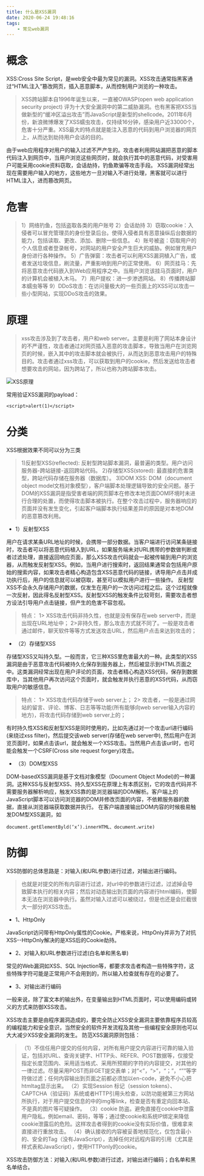 ```yaml
---
title: 什么是XSS漏洞
date: 2020-06-24 19:48:16
tags:
    - 常见web漏洞
---
```



# 概念

XSS:Cross Site Script，是web安全中最为常见的漏洞。XSS攻击通常指黑客通过“HTML注入”篡改网页，插入恶意脚本，从而控制用户浏览的一种攻击。

<!--more-->

>XSS跨站脚本自1996年诞生以来，一直被OWASP(open web application security project) 评为十大安全漏洞中的第二威胁漏洞。也有黑客把XSS当做新型的“缓冲区溢出攻击”而JavaScript是新型的shellcode。2011年6月份，新浪微博爆发了XSS蠕虫攻击，仅持续16分钟，感染用户近33000个，危害十分严重。XSS最大的特点就是能注入恶意的代码到用户浏览器的网页上，从而达到劫持用户会话的目的。

由于web应用程序对用户的输入过滤不严产生的。攻击者利用网站漏把恶意的脚本代码注入到网页中，当用户浏览这些网页时，就会执行其中的恶意代码，对受害用户可能采用cookie资料窃取，会话劫持，钓鱼欺骗等攻击手段。
XSS漏洞经常出现在需要用户输入的地方，这些地方一旦对输入不进行处理，黑客就可以进行HTML注入，进而篡改网页。


# 危害
>1）网络钓鱼，包括盗取各类的用户账号
2）会话劫持
3）窃取cookie：入侵者可以冒充管理员的身份登录后台。使得入侵者具有恶意操纵后台数据的能力，包括读取、更改、添加、删除一些信息。
4）账号被盗：窃取用户的个人信息或者登录帐号，对网站的用户安全产生巨大的威胁。例如冒充用户身份进行各种操作。
5）广告弹窗：攻击者可以利用XSS漏洞植入广告，或者发送垃圾信息，刷流量，严重影响到用户的正常使用。
6）网页挂马：先将恶意攻击代码嵌入到Web应用程序之中。当用户浏览该挂马页面时，用户的计算机会被植入木马。
7）用户提权：进一步渗透网站。
8）传播跨站脚本蠕虫等等
9）DDoS攻击：在访问量极大的一些页面上的XSS可以攻击一些小型网站，实现DDoS攻击的效果。


# 原理
>xss攻击涉及到了攻击者，用户和web server。主要是利用了网站本身设计的不严谨性，攻击者通过对网页插入恶意的攻击脚本，导致当用户在浏览网页的时候，嵌入其中的攻击脚本就会被执行，从而达到恶意攻击用户的特殊目的。攻击者通过xss攻击，可以获取到用户的cookie，然后发送给攻击者想要攻击的网站，因为跨站了，所以也称为跨站脚本攻击。

![XSS原理](XSS原理.png)

常用验证XSS漏洞的payload：
```
<script>alert(1)</script>
```

# 分类
XSS根据效果不同可以分为三类

>1)反射型XSS(reflected):
反射型跨站脚本漏洞，最普遍的类型。用户访问服务器-跨站链接-返回跨站代码。
2)存储型XSS(stored):
最直接的危害类型，跨站代码存储在服务器（数据库）。
3)DOM XSS:
DOM（document object model文档对象模型），客户端脚本处理逻辑导致的安全问题。基于DOM的XSS漏洞是指受害者端的网页脚本在修改本地页面DOM环境时未进行合理的处置，而使得攻击脚本被执行。在整个攻击过程中，服务器响应的页面并没有发生变化，引起客户端脚本执行结果差异的原因是对本地DOM的恶意篡改利用。


* 1）反射型XSS

用户在请求某条URL地址的时候，会携带一部分数据。当客户端进行访问某条链接时，攻击者可以将恶意代码植入到URL，如果服务端未对URL携带的参数做判断或者过滤处理，直接返回响应页面，那么XSS攻击代码就会一起被传输到用户的浏览器，从而触发反射型XSS。例如，当用户进行搜索时，返回结果通常会包括用户原始的搜索内容，如果攻击者精心构造包含XSS恶意代码的链接，诱导用户点击并成功执行后，用户的信息就可以被窃取，甚至可以模拟用户进行一些操作。
反射型XSS不会永久存储用户的数据，仅发生在用户的一次访问过程之后。这个过程就像一次反射，因此得名反射型XSS。反射型XSS的触发条件比较苛刻，需要攻击者想方设法引导用户点击链接，但产生的危害不容忽视。

>特点：
1> XSS攻击代码非持久性，也就是没有保存在web server中，而是出现在URL地址中；
2>非持久性，那么攻击方式就不同了。一般是攻击者通过邮件，聊天软件等等方式发送攻击URL，然后用户点击来达到攻击的；


* （2）存储型XSS

存储型XSS又叫持久型。一般而言，它三种XSS里危害最大的一种。此类型的XSS漏洞是由于恶意攻击代码被持久化保存到服务器上，然后被显示到HTML页面之中。这类漏洞经常出现在用户评论的页面，攻击者精心构造XSS代码，保存到数据库中，当其他用户再次访问这个页面时，就会触发并执行恶意的XSS代码，从而窃取用户的敏感信息。

>特点：
1> XSS攻击代码存储于web server上；
2> 攻击者，一般是通过网站的留言、评论、博客、日志等等功能(所有能够向web server输入内容的地方)，将攻击代码存储到web server上的；

有时持久性XSS和反射型XSS是同时使用的，比如先通过对一个攻击url进行编码(来绕过xss filter)，然后提交该web server(存储在web server中), 然后用户在浏览页面时，如果点击该url，就会触发一个XSS攻击。当然用户点击该url时，也可能会触发一个CSRF(Cross site request forgery)攻击。

* （3）DOM型XSS

DOM-basedXSS漏洞是基于文档对象模型（Document Object Model)的一种漏洞。这种XSS与反射型XSS、持久型XSS在原理上有本质区别，它的攻击代码并不需要服务器解析响应，触发XSS靠的是浏览器端的DOM解析。客户端上的JavaScript脚本可以访问浏览器的DOM并修改页面的内容，不依赖服务器的数据，直接从浏览器端获取数据并执行。
在客户端直接输出DOM内容的时候极易触发DOM型XSS漏洞，如
```
document.getElementByld(‘x’).innerHTML、document.write)
```


# 防御

XSS防御的总体思路是：对输入(和URL参数)进行过滤，对输出进行编码。
>也就是对提交的所有内容进行过滤，对url中的参数进行过滤，过滤掉会导致脚本执行的相关内容；然后对动态输出到页面的内容进行html编码，使脚本无法在浏览器中执行。虽然对输入过滤可以被绕过，但是也还是会拦截很大一部分的XSS攻击。

* 1、HttpOnly

JavaScript访问带有HttpOnly属性的Cookie。严格来说，HttpOnly并非为了对抗XSS--HttpOnly解决的是XSS后的Cookie劫持。


* 2、对输入和URL参数进行过滤(白名单和黑名单)

常见的Web漏洞如XSS、SQL Injection等，都要求攻击者构造一些特殊字符，这些特殊字符可能是正常用户不会用到的，所以输入检查就有存在的必要了。


* 3、对输出进行编码

一般来说，除了富文本的输出外，在变量输出到HTML页面时，可以使用编码或转义的方式来防御XSS攻击。


XSS攻击主要是由程序漏洞造成的，要完全防止XSS安全漏洞主要依靠程序员较高的编程能力和安全意识，当然安全的软件开发流程及其他一些编程安全原则也可以大大减少XSS安全漏洞的发生。
防范XSS漏洞原则包括：
>（1）不信任用户提交的任何内容，对所有用户提交内容进行可靠的输入验证，包括对URL、查询关键字、HTTP头、REFER、POST数据等，仅接受指定长度范围内、采用适当格式、采用所预期的字符的内容提交，对其他的一律过滤。尽量采用POST而非GET提交表单；对“<”，“>”，“；”，“””等字符做过滤；任何内容输出到页面之前都必须加以en-code，避免不小心把htmltag显示出来。
（2）实现Session 标记（session tokens）、CAPTCHA（验证码）系统或者HTTP引用头检查，以防功能被第三方网站所执行，对于用户提交信息的中的img等link，检查是否有重定向回本站、不是真的图片等可疑操作。
（3）cookie 防盗。避免直接在cookie中泄露用户隐私，例如email、密码，等等；通过使cookie和系统IP绑定来降低cookie泄露后的危险。这样攻击者得到的cookie没有实际价值，很难拿来直接进行重放攻击。
（4）确认接收的内容被妥善地规范化，仅包含最小的、安全的Tag（没有JavaScript），去掉任何对远程内容的引用（尤其是样式表和JavaScript），使用HTTPonly的cookie。

XSS攻击防御方法：对输入(和URL参数)进行过滤，对输出进行编码；白名单和黑名单结合。

